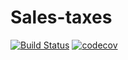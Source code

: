 # Sales-taxes
[![Build Status][badge-travis]][travis] [![codecov][badge-codecov]][codecov] 

[badge-travis]: https://travis-ci.org/araknoid/sales-taxes.svg?branch=master
[travis]: https://travis-ci.org/araknoid/sales-taxes
[badge-codecov]:https://codecov.io/gh/araknoid/sales-taxes/branch/master/graph/badge.svg
[codecov]:https://codecov.io/gh/araknoid/sales-taxes